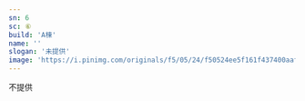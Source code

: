 ```yaml
---
sn: 6
sc: ⑥
build: 'A棟'
name: ''
slogan: '未提供'
image: 'https://i.pinimg.com/originals/f5/05/24/f50524ee5f161f437400aaf215c9e12f.jpg'
---
```

不提供
